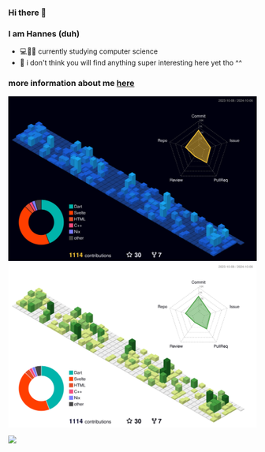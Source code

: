<!--![GitHub Snake Light](https://github.com/HannesGitH/HannesGitH/raw/snekdist/github-snake.svg#gh-light-mode-only)
![GitHub Snake dark](https://github.com/HannesGitH/HannesGitH/raw/snekdist/github-snake-dark.svg#gh-dark-mode-only)-->

### Hi there 👋

### I am Hannes (duh)
- 💻👩‍🔬 currently studying computer science
- 🦥 i don't think you will find anything super interesting here yet tho ^^

### more information about me [here](https://hannesgith.github.io/)

![svg](https://raw.githubusercontent.com/HannesGitH/HannesGitH/profile-3d-contrib/profile-night-view.svg#gh-dark-mode-only)
![svg](https://raw.githubusercontent.com/HannesGitH/HannesGitH/profile-3d-contrib/profile-green-animate.svg#gh-light-mode-only)


<img width=0 src="https://visitor-badge.glitch.me/badge?page_id=HannesGitH.HannesGitH" />
